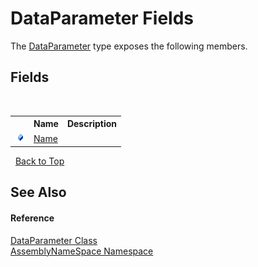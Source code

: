 # DataParameter Fields
 

The <a href="4d1612ee-0c5e-2858-4eff-c6d105eb93e3">DataParameter</a> type exposes the following members.


## Fields
&nbsp;<table><tr><th></th><th>Name</th><th>Description</th></tr><tr><td>![Public field](media/pubfield.gif "Public field")</td><td><a href="0e715765-da2f-6cea-fc5d-882fb597ce6b">Name</a></td><td /></tr></table>&nbsp;
<a href="#dataparameter-fields">Back to Top</a>

## See Also


#### Reference
<a href="4d1612ee-0c5e-2858-4eff-c6d105eb93e3">DataParameter Class</a><br /><a href="6bcc80ef-5cfd-db5f-1eb2-7297d1c16397">AssemblyNameSpace Namespace</a><br />